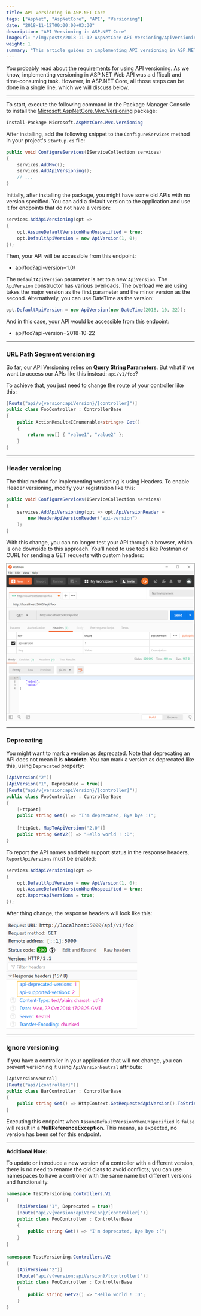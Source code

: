 ```yaml
---
title: API Versioning in ASP.NET Core
tags: ["AspNet", "AspNetCore", "API", "Versioning"]
date: "2018-11-12T00:00:00+03:30"
description: "API Versioning in ASP.NET Core"
imageUrl: "/img/posts/2018-11-12-AspNetCore-API-Versioning/ApiVersioning.png"
weight: 1
summary: "This article guides on implementing API versioning in ASP.NET Core, highlighting its simplicity compared to ASP.NET Web API. It covers installing the `Microsoft.AspNetCore.Mvc.Versioning` package, setting up default versioning, and various versioning methods including **URL path segment** and **header versioning**. <br><br> The article also discusses deprecating older API versions and excluding specific controllers from versioning using the `ApiVersionNeutral` attribute. The process is illustrated with concise examples and code snippets, offering a practical approach to API versioning in ASP.NET Core applications."
---
```


You probably read about the [requirements](https://github.com/Microsoft/api-guidelines/blob/master/Guidelines.md?WT.mc_id=-blog-scottha#12-versioning) for using API versioning. As we know, implementing versioning in ASP.NET Web API was a difficult and time-consuming task. However, in ASP.NET Core, all those steps can be done in a single line, which we will discuss below.

----------

To start, execute the following command in the Package Manager Console to install the [Microsoft.AspNetCore.Mvc.Versioning](https://www.nuget.org/packages/Microsoft.AspNetCore.Mvc.Versioning) package:

```csharp
Install-Package Microsoft.AspNetCore.Mvc.Versioning
```

After installing, add the following snippet to the `ConfigureServices` method in your project's `Startup.cs` file:

```csharp
public void ConfigureServices(IServiceCollection services)
{
    services.AddMvc();
    services.AddApiVersioning();
    // ...
}
```

Initially, after installing the package, you might have some old APIs with no version specified. You can add a default version to the application and use it for endpoints that do not have a version:

```csharp
services.AddApiVersioning(opt =>
{
    opt.AssumeDefaultVersionWhenUnspecified = true;
    opt.DefaultApiVersion = new ApiVersion(1, 0);
});
```

Then, your API will be accessible from this endpoint:
-   api/foo?api-version=1.0/

The `DefaultApiVersion` parameter is set to a new `ApiVersion`. The `ApiVersion` constructor has various overloads. The overload we are using takes the major version as the first parameter and the minor version as the second. Alternatively, you can use DateTime as the version:

```csharp
opt.DefaultApiVersion = new ApiVersion(new DateTime(2018, 10, 22));
```

And in this case, your API would be accessible from this endpoint:

-   api/foo?api-version=2018-10-22

----------

### URL Path Segment versioning

So far, our API Versioning relies on **Query String Parameters**. But what if we want to access our APIs like this instead: `api/v1/foo`?

To achieve that, you just need to change the route of your controller like this:

```csharp
[Route("api/v{version:apiVersion}/[controller]")]
public class FooController : ControllerBase
{
    public ActionResult<IEnumerable<string>> Get()
    {
        return new[] { "value1", "value2" };
    }
}
```

----------

### Header versioning

The third method for implementing versioning is using Headers. To enable Header versioning, modify your registration like this:

```csharp
public void ConfigureServices(IServiceCollection services)
{
    services.AddApiVersioning(opt => opt.ApiVersionReader = 
        new HeaderApiVersionReader("api-version")
    );
}
```

With this change, you can no longer test your API through a browser, which is one downside to this approach. You'll need to use tools like Postman or CURL for sending a GET requests with custom headers:

<img src="./versioning.png" width="700px" alt="Postman" style="margin:auto;">

----------

### Deprecating

You might want to mark a version as deprecated. Note that deprecating an API does not mean it is **obsolete**. You can mark a version as deprecated like this, using `Deprecated` property:

```csharp
[ApiVersion("2")]
[ApiVersion("1", Deprecated = true)]
[Route("api/v{version:apiVersion}/[controller]")]
public class FooController : ControllerBase
{
    [HttpGet]
    public string Get() => "I'm deprecated, Bye bye :(";

    [HttpGet, MapToApiVersion("2.0")]
    public string GetV2() => "Hello world ! :D";
}
```

To report the API names and their support status in the response headers, `ReportApiVersions` must be enabled:

```csharp
services.AddApiVersioning(opt =>
{
    opt.DefaultApiVersion = new ApiVersion(1, 0);
    opt.AssumeDefaultVersionWhenUnspecified = true;
    opt.ReportApiVersions = true;
});
```

After thing change, the response headers will look like this:

<img src="./deprecation.png" width="350px" alt="ResponseHeaders" style="margin:auto;">

----------

### Ignore versioning

If you have a controller in your application that will not change, you can prevent versioning it using `ApiVersionNeutral` attribute:

```csharp
[ApiVersionNeutral]
[Route("api/[controller]")]
public class BarController : ControllerBase
{
    public string Get() => HttpContext.GetRequestedApiVersion().ToString();
}
```

Executing this endpoint when `AssumeDefaultVersionWhenUnspecified` is `false` will result in a **NullReferenceException**. This means, as expected, no version has been set for this endpoint.

----------

**Additional Note:**

To update or introduce a new version of a controller with a different version, there is no need to rename the old class to avoid conflicts; you can use namespaces to have a controller with the same name but different versions and functionality.

```csharp
namespace TestVersioning.Controllers.V1
{
    [ApiVersion("1", Deprecated = true)]
    [Route("api/v{version:apiVersion}/[controller]")]
    public class FooController : ControllerBase
    {
        public string Get() => "I'm deprecated, Bye bye :(";
    }
}

namespace TestVersioning.Controllers.V2
{
    [ApiVersion("2")]
    [Route("api/v{version:apiVersion}/[controller]")]
    public class FooController : ControllerBase
    {
        public string GetV2() => "Hello world ! :D";
    }
}
```